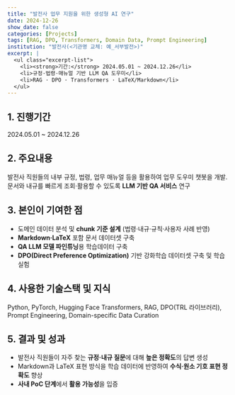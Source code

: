 ```yaml
---
title: "발전사 업무 지원을 위한 생성형 AI 연구"
date: 2024-12-26
show_date: false
categories: [Projects]
tags: [RAG, DPO, Transformers, Domain Data, Prompt Engineering]
institution: "발전사(<기관명 교체: 예_서부발전>)"
excerpt: |
  <ul class="excerpt-list">
    <li><strong>기간:</strong> 2024.05.01 ~ 2024.12.26</li>
    <li>규정·법령·매뉴얼 기반 LLM QA 도우미</li>
    <li>RAG · DPO · Transformers · LaTeX/Markdown</li>
  </ul>
---
```


## 1. 진행기간
2024.05.01 ~ 2024.12.26

## 2. 주요내용
발전사 직원들의 내부 규정, 법령, 업무 매뉴얼 등을 활용하여 업무 도우미 챗봇을 개발. 문서와 내규를 빠르게 조회·활용할 수 있도록 **LLM 기반 QA 서비스** 연구

## 3. 본인이 기여한 점
- 도메인 데이터 분석 및 **chunk 기준 설계** (법령·내규·규칙·사용자 사례 반영)
- **Markdown·LaTeX** 포함 문서 데이터셋 구축
- **QA LLM 모델 파인튜닝**용 학습데이터 구축
- **DPO(Direct Preference Optimization)** 기반 강화학습 데이터셋 구축 및 학습 실험

## 4. 사용한 기술스택 및 지식
Python, PyTorch, Hugging Face Transformers, RAG, DPO(TRL 라이브러리), Prompt Engineering, Domain-specific Data Curation

## 5. 결과 및 성과
- 발전사 직원들이 자주 찾는 **규정·내규 질문**에 대해 **높은 정확도**의 답변 생성
- Markdown과 LaTeX 표현 방식을 학습 데이터에 반영하여 **수식·원소 기호 표현 정확도** 향상
- **사내 PoC 단계**에서 **활용 가능성**을 입증
